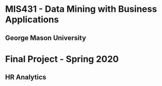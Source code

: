 # MIS431 - Data Mining with Business Applications
## George Mason University

# Final Project - Spring 2020
## HR Analytics
